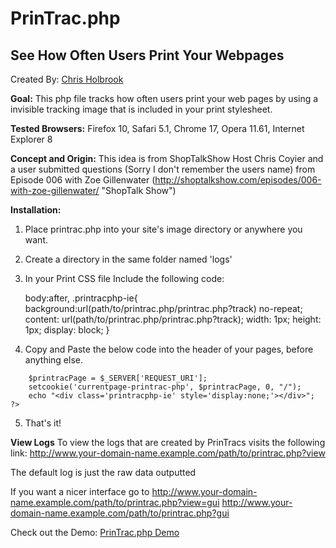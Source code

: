 # PrinTrac.php
## See How Often Users Print Your Webpages
Created By: [Chris Holbrook](http://mad9scientist.com/ "Author's Website")

**Goal:** This php file tracks how often users print your web pages by using a invisible tracking image that is included in your print stylesheet.

**Tested Browsers:** Firefox 10, Safari 5.1, Chrome 17, Opera 11.61, Internet Explorer 8

**Concept and Origin:** This idea is from ShopTalkShow Host Chris Coyier and a user submitted questions (Sorry I don't remember the users name) from Episode 006 with Zoe Gillenwater (http://shoptalkshow.com/episodes/006-with-zoe-gillenwater/ "ShopTalk Show")

**Installation:**

1.	Place printrac.php into your site's image directory or anywhere you want.
2.	Create a directory in the same folder named 'logs'
3.	In your Print CSS file Include the following code:

    body:after, .printracphp-ie{
      background:url(path/to/printrac.php/printrac.php?track) no-repeat;
      content: url(path/to/printrac.php/printrac.php?track);
      width: 1px;
      height: 1px;
      display: block;
    }

4.	Copy and Paste the below code into the header of your pages, before anything else.

```<?php
	$printracPage = $_SERVER['REQUEST_URI'];
	setcookie('currentpage-printrac-php', $printracPage, 0, "/");
	echo "<div class='printracphp-ie' style='display:none;'></div>";
?>
```

5. That's it!

**View Logs**
To view the logs that are created by PrinTracs visits the following link:
	http://www.your-domain-name.example.com/path/to/printrac.php?view

The default log is just the raw data outputted

If you want a nicer interface go to
	http://www.your-domain-name.example.com/path/to/printrac.php?view=gui
	http://www.your-domain-name.example.com/path/to/printrac.php?gui

Check out the Demo: [PrinTrac.php Demo](http://mad9scientist.com/projects/printracphp/)